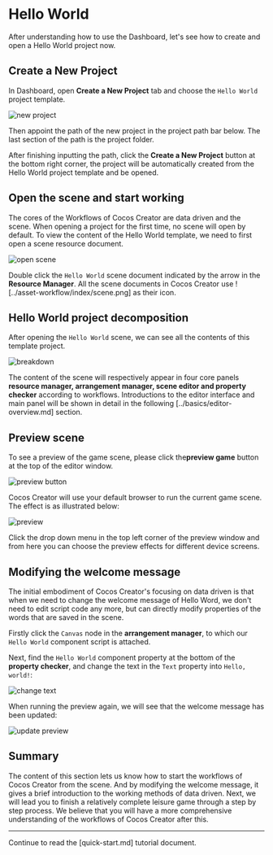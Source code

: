 # Hello World

After understanding how to use the Dashboard, let's see how to create and open a Hello World project now.

## Create a New Project

In Dashboard, open **Create a New Project** tab and choose the `Hello World` project template.

![new project](dashboard/new_project.jpg)

Then appoint the path of the new project in the project path bar below. The last section of the path is the project folder.

After finishing inputting the path, click the **Create a New Project** button at the bottom right corner, the project will be automatically created from the Hello World project template and be opened.

## Open the scene and start working

The cores of the Workflows of Cocos Creator are data driven and the scene. When opening a project for the first time, no scene will open by default. To view the content of the Hello World template, we need to first open a scene resource document.

![open scene](hello-world/open_scene.jpg)

Double click the `Hello World` scene document indicated by the arrow in the **Resource Manager**. All the scene documents in Cocos Creator use ![../asset-workflow/index/scene.png] as their icon. 

## Hello World project decomposition

After opening the `Hello World` scene, we can see all the contents of this template project.

![breakdown](hello-world/breakdown.jpg)

The content of the scene will respectively appear in four core panels **resource manager, arrangement manager, scene editor and property checker** according to workflows. Introductions to the editor interface and main panel will be shown in detail in the following [../basics/editor-overview.md] section. 

## Preview scene

To see a preview of the game scene, please click the**preview game** button at the top of the editor window.

![preview button](hello-world/preview_button.jpg)

Cocos Creator will use your default browser to run the current game scene. The effect is as illustrated below:

![preview](hello-world/preview.jpg)

Click the drop down menu in the top left corner of the preview window and from here you can choose the preview effects for different device screens.

## Modifying the welcome message

The initial embodiment of Cocos Creator's focusing on data driven is that when we need to change the welcome message of Hello Word, we don't need to edit script code any more, but can directly modify properties of the words that are saved in the scene.

Firstly click the `Canvas` node in the **arrangement manager**, to which our `Hello World` component script is attached.

Next, find the `Hello World` component property at the bottom of the **property checker**, and change the text in the `Text` property into `Hello, world!`:

![change text](hello-world/change_text.jpg)

When running the preview again, we will see that the welcome message has been updated:

![update preview](hello-world/update_preview.jpg)

## Summary

The content of this section lets us know how to start the workflows of Cocos Creator from the scene. And by modifying the welcome message, it gives a brief introduction to the working methods of data driven. Next, we will lead you to finish a relatively complete leisure game through a step by step process. We believe that you will have a more comprehensive understanding of the workflows of Cocos Creator after this.

---

Continue to read the [quick-start.md] tutorial document.
